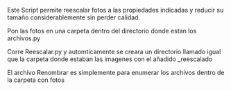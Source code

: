 Este Script permite reescalar fotos a las propiedades indicadas y reducir su tamaño considerablemente sin perder calidad.

Pon las fotos en una carpeta dentro del directorio donde estan los archivos.py

Corre Reescalar.py y automticamente se creara un directorio llamado igual que la carpeta donde estaban las imagenes con el añadido _reescalado

El archivo Renombrar es simplemente para enumerar los archivos dentro de la carpeta con fotos
